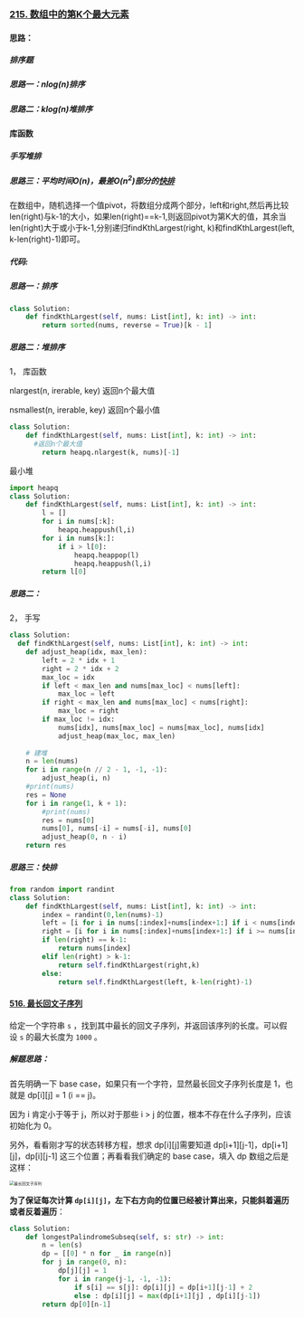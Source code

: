 ### [215. 数组中的第K个最大元素](https://leetcode-cn.com/problems/kth-largest-element-in-an-array/)

#### 思路：

##### 排序题

##### 思路一：$nlog(n)$排序

##### 思路二：$klog(n)$堆排序

#### 库函数

##### 手写堆排

##### 思路三：平均时间$O(n)$，最差$O(n^2)$部分的<u>快排</u>

在数组中，随机选择一个值pivot，将数组分成两个部分，left和right,然后再比较len(right)与k-1的大小，如果len(right)==k-1,则返回pivot为第K大的值，其余当len(right)大于或小于k-1,分别递归findKthLargest(right, k)和findKthLargest(left, k-len(right)-1)即可。

##### 代码:

##### 思路一：排序

```python
class Solution:
    def findKthLargest(self, nums: List[int], k: int) -> int:
        return sorted(nums, reverse = True)[k - 1]
```

##### 思路二：堆排序

1， 库函数

nlargest(n, irerable, key) 返回n个最大值

nsmallest(n, irerable, key) 返回n个最小值

```python
class Solution:
    def findKthLargest(self, nums: List[int], k: int) -> int:
      #返回n个最大值
        return heapq.nlargest(k, nums)[-1]

```

最小堆

```python
import heapq
class Solution:
    def findKthLargest(self, nums: List[int], k: int) -> int:
        l = []
        for i in nums[:k]:
            heapq.heappush(l,i)
        for i in nums[k:]:
            if i > l[0]:
                heapq.heappop(l)
                heapq.heappush(l,i)
        return l[0]
```



##### 思路二：

2， 手写

```python
class Solution:
  def findKthLargest(self, nums: List[int], k: int) -> int:
    def adjust_heap(idx, max_len):
        left = 2 * idx + 1
        right = 2 * idx + 2
        max_loc = idx
        if left < max_len and nums[max_loc] < nums[left]:
            max_loc = left
        if right < max_len and nums[max_loc] < nums[right]:
            max_loc = right
        if max_loc != idx:
            nums[idx], nums[max_loc] = nums[max_loc], nums[idx]
            adjust_heap(max_loc, max_len)
    
    # 建堆
    n = len(nums)
    for i in range(n // 2 - 1, -1, -1):
        adjust_heap(i, n)
    #print(nums)
    res = None
    for i in range(1, k + 1):
        #print(nums)
        res = nums[0]
        nums[0], nums[-i] = nums[-i], nums[0]
        adjust_heap(0, n - i)
    return res
```
##### 思路三：快排

```python
from random import randint
class Solution:
    def findKthLargest(self, nums: List[int], k: int) -> int:
        index = randint(0,len(nums)-1)
        left = [i for i in nums[:index]+nums[index+1:] if i < nums[index]]
        right = [i for i in nums[:index]+nums[index+1:] if i >= nums[index]]
        if len(right) == k-1:
            return nums[index]
        elif len(right) > k-1:
            return self.findKthLargest(right,k)
        else:
            return self.findKthLargest(left, k-len(right)-1)
```



#### [516. 最长回文子序列](https://leetcode-cn.com/problems/longest-palindromic-subsequence/)



给定一个字符串 `s` ，找到其中最长的回文子序列，并返回该序列的长度。可以假设 `s` 的最大长度为 `1000` 。

##### 解题思路：

首先明确一下 base case，如果只有一个字符，显然最长回文子序列长度是 1，也就是 dp[i][j] = 1 (i == j)。

因为 i 肯定小于等于 j，所以对于那些 i > j 的位置，根本不存在什么子序列，应该初始化为 0。

另外，看看刚才写的状态转移方程，想求 dp\[i][j]需要知道 dp\[i+1][j-1]，dp\[i+1][j]，dp\[i][j-1] 这三个位置；再看看我们确定的 base case，填入 dp 数组之后是这样：

<img src="/Users/zhaoyufei/leetcode_coding/刷题/最长回文子序列.jpg" alt="最长回文子序列" style="zoom:50%;" />

**为了保证每次计算 `dp[i][j]`，左下右方向的位置已经被计算出来，只能斜着遍历或者反着遍历**：

```python
class Solution:
    def longestPalindromeSubseq(self, s: str) -> int:
        n = len(s) 
        dp = [[0] * n for _ in range(n)]
        for j in range(0, n):
            dp[j][j] = 1
            for i in range(j-1, -1, -1):
                if s[i] == s[j]: dp[i][j] = dp[i+1][j-1] + 2
                else : dp[i][j] = max(dp[i+1][j] , dp[i][j-1])
        return dp[0][n-1]


```

